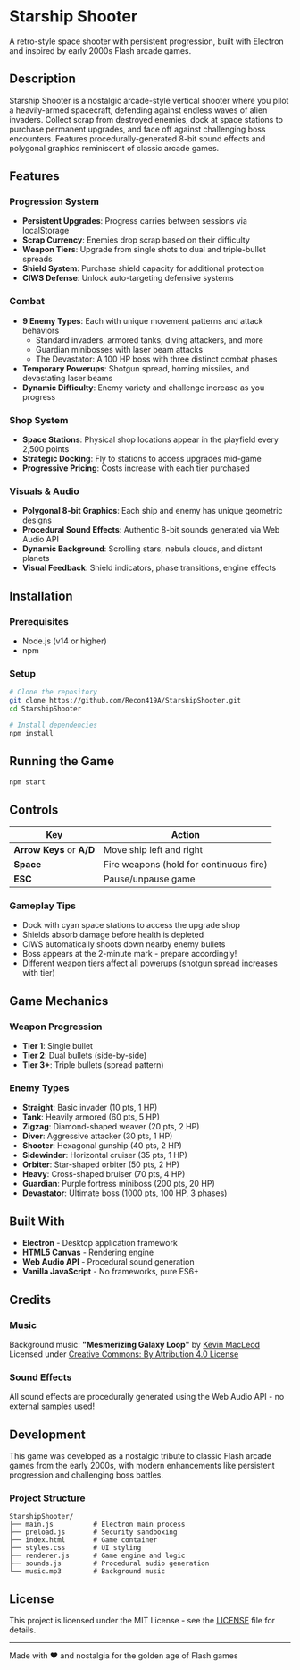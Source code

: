 # Starship Shooter

A retro-style space shooter with persistent progression, built with Electron and inspired by early 2000s Flash arcade games.

## Description

Starship Shooter is a nostalgic arcade-style vertical shooter where you pilot a heavily-armed spacecraft, defending against endless waves of alien invaders. Collect scrap from destroyed enemies, dock at space stations to purchase permanent upgrades, and face off against challenging boss encounters. Features procedurally-generated 8-bit sound effects and polygonal graphics reminiscent of classic arcade games.

## Features

### Progression System
- **Persistent Upgrades**: Progress carries between sessions via localStorage
- **Scrap Currency**: Enemies drop scrap based on their difficulty
- **Weapon Tiers**: Upgrade from single shots to dual and triple-bullet spreads
- **Shield System**: Purchase shield capacity for additional protection
- **CIWS Defense**: Unlock auto-targeting defensive systems

### Combat
- **9 Enemy Types**: Each with unique movement patterns and attack behaviors
  - Standard invaders, armored tanks, diving attackers, and more
  - Guardian minibosses with laser beam attacks
  - The Devastator: A 100 HP boss with three distinct combat phases
- **Temporary Powerups**: Shotgun spread, homing missiles, and devastating laser beams
- **Dynamic Difficulty**: Enemy variety and challenge increase as you progress

### Shop System
- **Space Stations**: Physical shop locations appear in the playfield every 2,500 points
- **Strategic Docking**: Fly to stations to access upgrades mid-game
- **Progressive Pricing**: Costs increase with each tier purchased

### Visuals & Audio
- **Polygonal 8-bit Graphics**: Each ship and enemy has unique geometric designs
- **Procedural Sound Effects**: Authentic 8-bit sounds generated via Web Audio API
- **Dynamic Background**: Scrolling stars, nebula clouds, and distant planets
- **Visual Feedback**: Shield indicators, phase transitions, engine effects

## Installation

### Prerequisites
- Node.js (v14 or higher)
- npm

### Setup
```bash
# Clone the repository
git clone https://github.com/Recon419A/StarshipShooter.git
cd StarshipShooter

# Install dependencies
npm install
```

## Running the Game

```bash
npm start
```

## Controls

| Key | Action |
|-----|--------|
| **Arrow Keys** or **A/D** | Move ship left and right |
| **Space** | Fire weapons (hold for continuous fire) |
| **ESC** | Pause/unpause game |

### Gameplay Tips
- Dock with cyan space stations to access the upgrade shop
- Shields absorb damage before health is depleted
- CIWS automatically shoots down nearby enemy bullets
- Boss appears at the 2-minute mark - prepare accordingly!
- Different weapon tiers affect all powerups (shotgun spread increases with tier)

## Game Mechanics

### Weapon Progression
- **Tier 1**: Single bullet
- **Tier 2**: Dual bullets (side-by-side)
- **Tier 3+**: Triple bullets (spread pattern)

### Enemy Types
- **Straight**: Basic invader (10 pts, 1 HP)
- **Tank**: Heavily armored (60 pts, 5 HP)
- **Zigzag**: Diamond-shaped weaver (20 pts, 2 HP)
- **Diver**: Aggressive attacker (30 pts, 1 HP)
- **Shooter**: Hexagonal gunship (40 pts, 2 HP)
- **Sidewinder**: Horizontal cruiser (35 pts, 1 HP)
- **Orbiter**: Star-shaped orbiter (50 pts, 2 HP)
- **Heavy**: Cross-shaped bruiser (70 pts, 4 HP)
- **Guardian**: Purple fortress miniboss (200 pts, 20 HP)
- **Devastator**: Ultimate boss (1000 pts, 100 HP, 3 phases)

## Built With

- **Electron** - Desktop application framework
- **HTML5 Canvas** - Rendering engine
- **Web Audio API** - Procedural sound generation
- **Vanilla JavaScript** - No frameworks, pure ES6+

## Credits

### Music
Background music: **"Mesmerizing Galaxy Loop"** by [Kevin MacLeod](https://incompetech.com)
Licensed under [Creative Commons: By Attribution 4.0 License](http://creativecommons.org/licenses/by/4.0/)

### Sound Effects
All sound effects are procedurally generated using the Web Audio API - no external samples used!

## Development

This game was developed as a nostalgic tribute to classic Flash arcade games from the early 2000s, with modern enhancements like persistent progression and challenging boss battles.

### Project Structure
```
StarshipShooter/
├── main.js          # Electron main process
├── preload.js       # Security sandboxing
├── index.html       # Game container
├── styles.css       # UI styling
├── renderer.js      # Game engine and logic
├── sounds.js        # Procedural audio generation
└── music.mp3        # Background music
```

## License

This project is licensed under the MIT License - see the [LICENSE](LICENSE) file for details.

---

Made with ❤️ and nostalgia for the golden age of Flash games
